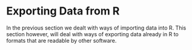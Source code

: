 # Exporting Data from R 




In the previous section we dealt with ways of importing data into R. This section however, will deal with ways of exporting data already in R to formats that are readable by other software.

